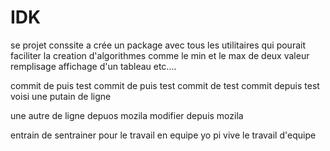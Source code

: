 # IDK
se projet conssite a crée un package avec tous les utilitaires qui pourait faciliter la creation d'algorithmes comme
le min et le max de deux valeur remplisage affichage d'un tableau etc....


commit de puis test
commit de puis test 
commit de test 
commit depuis test 
voisi une putain de ligne 

une autre de ligne depuos mozila
modifier depuis mozila 

entrain de sentrainer pour le travail en equipe 
yo pi vive le travail d'equipe 

